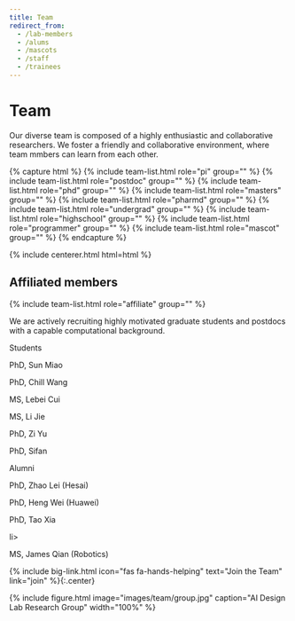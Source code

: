 ```yaml
---
title: Team
redirect_from:
  - /lab-members
  - /alums
  - /mascots
  - /staff
  - /trainees
---
```


# <i class="fas fa-users"></i>Team

Our diverse team is composed of a highly enthusiastic and collaborative researchers. We foster a friendly and collaborative environment, where team mmbers can learn from each other.

{% capture html %}
{% include team-list.html role="pi" group="" %}
{% include team-list.html role="postdoc" group="" %}
{% include team-list.html role="phd" group="" %}
{% include team-list.html role="masters" group="" %}
{% include team-list.html role="pharmd" group="" %}
{% include team-list.html role="undergrad" group="" %}
{% include team-list.html role="highschool" group="" %}
{% include team-list.html role="programmer" group="" %}
{% include team-list.html role="mascot" group="" %}
{% endcapture %}

{% include centerer.html html=html %}

<!-- section break -->

## Affiliated members

{% include team-list.html role="affiliate" group="" %}

<!-- section break -->

We are actively recruiting highly motivated graduate students and postdocs with a capable computational background. 

Students
<p>PhD, Sun Miao</li>
<p> PhD, Chill Wang</li>
<p> MS, Lebei Cui</li>
<p>MS, Li Jie</li>
<p>PhD, Zi Yu</li>
<p>PhD, Sifan</li>

Alumni
<p>PhD, Zhao Lei (Hesai)</li>
<p>PhD, Heng Wei (Huawei)</li>
<p>PhD, Tao Xia </p>li>
<p></p>
<p>MS, James Qian (Robotics)</li>



{%
  include big-link.html
  icon="fas fa-hands-helping"
  text="Join the Team"
  link="join"
%}{:.center}

<!-- section break -->

{%
  include figure.html
  image="images/team/group.jpg"
  caption="AI Design Lab Research Group"
  width="100%" 
%}

